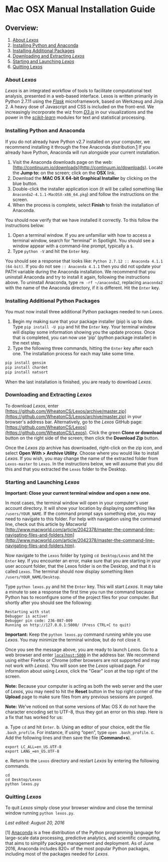 # Mac OSX Manual Installation Guide

## Overview:

1. [About *Lexos*](#about)
2. [Installing Python and Anaconda](#installing-anaconda)
3. [Installing Additional Packages](#installing-packages)
4. [Downloading and Extracting _Lexos_](#downloading-lexos)
5. [Starting and Launching _Lexos_](#starting-lexos)
6. [Quitting Lexos](#quitting-lexos)

### <a name='about-lexos'></a> About _Lexos_
_Lexos_ is an integrated workflow of tools to facilitate computational text analysis, presented in a web-based interface. Lexos is written primarily in Python 2.7.11 using the [*Flask*](http://flask.pocoo.org/) microframework, based on Werkzeug and Jinja 2. A heavy dose of Javascript and CSS is included on the front-end. We increasingly incorporate the wiz from [*D3.js*](http://d3js.org/) in our visualizations and the power in the [*scikit-learn*](http://scikit-learn.org/stable/) modules for text and statistical processing.

### <a name='installing-anaconda'></a>Installing Python and Anaconda
If you do not already have Python v2.7 installed on your computer, we recommend installing it through the free Anaconda distribution.[1](#n1) If you already have Python, Anaconda will run alongside your current installation.

1. Visit the Anaconda downloads page on the web: [http://continuum.io/downloads](http://continuum.io/downloads). Locate the **Jump to:** on the screen; click on the **OSX** link.
2. Download the **MAC OS X 64-bit Graphical Installer** by clicking on the blue button.
3. Double-click the installer application icon (it will be called something like `Anaconda2-4.1.1-MacOSX-x86_64.pkg`) and follow the instructions on the screen.
4. When the process is complete, select **Finish** to finish the installation of Anaconda.

You should now verify that we have installed it correctly. To this follow the instructions below:
1. Open a terminal window. If you are unfamiliar with how to access a terminal window, search for “terminal” in Spotlight. You should see a window appear with a command-line prompt, typically a `$`.
2. Type `python -V` and hit the `Enter` key.

You should see a response that looks like: `Python 2.7.12 :: Anaconda 4.1.1 (64-bit)`. If you do not see `:: Anaconda 4.1.1` then you did not update your PATH variable during the Anaconda installation. We recommend that you uninstall Anaconda and try to install it again, following the instructions above. To uninstall Anaconda, type `rm -rf ~/anaconda2`, replacing `anaconda2` with the name of the Anaconda directory, if it is different. Hit the `Enter` key. 

### <a name='installing-packages'></a> Installing Additional Python Packages
You must now install three additional Python packages needed to run _Lexos_.
1. Begin my making sure that your package installer (pip) is up to date. Type `pip install -U pip` and hit the `Enter` key. Your terminal window will display some information showing you the update process. Once that is completed, you can now use 'pip' (python package installer) in the next step.
2. Type the following three commands, hitting the `Enter` key after each one. The installation process for each may take some time.
```python
pip install gensim
pip install chardet
pip install natsort
```
When the last installation is finished, you are ready to download _Lexos_.

### <a name='downloading-lexos'></a> Downloading and Extracting _Lexos_
To download _Lexos_, enter [https://github.com/WheatonCS/Lexos/archive/master.zip](https://github.com/WheatonCS/Lexos/archive/master.zip) in your browser's address bar. Alternatively, go to the _Lexos_ GitHub page: [https://github.com/WheatonCS/Lexos](https://github.com/WheatonCS/Lexos). Click the green **Clone or download** button on the right side of the screen; then click the **Download Zip** button. 

Once the _Lexos_ zip archive has downloaded, right-click on the zip icon, and select **Open With > Archive Utility**. Choose where you would like to install _Lexos_. If you wish, you may change the name of the extracted folder from `Lexos-master` to `Lexos`. In the instructions below, we will assume that you did this and that you extracted the `Lexos` folder to the Desktop.

### <a name='starting-lexos'></a> Starting and Launching _Lexos_
**Important: Close your current terminal window and open a new one.**

In most cases, the terminal window will open in your computer's user account directory. It will show your location by displaying something like `/users/YOUR_NAME`. If the command prompt says something else, you may need to navigate to this folder. For help with navigation using the command line, check out this article by _Macworld_ [http://www.macworld.com/article/2042378/master-the-command-line-navigating-files-and-folders.htm](http://www.macworld.com/article/2042378/master-the-command-line-navigating-files-and-folders.htm).

Now navigate to the `Lexos` folder by typing `cd Desktop/Lexos` and hit the `Enter` key. If you encounter an error, make sure that you are starting in your user account folder, that the Lexos folder is on the Desktop, and that it is called `Lexos`. The terminal should now display something liken `/users/YOUR_NAME/Desktop`.

Type `python lexos.py` and hit the `Enter` key. This will start _Lexos_. It may take a minute to see a response the first time you run the command because Python has to reconfigure some of the project files for your computer. But shortly after you should see the following:
```
Restarting with stat
Debugger is active!
Debugger pin code: 236-087-009
Running on http://127.0.0.1:5000/ (Press CTRL+C to quit)
```
**Important:** Keep the `python lexos.py` command running while you use _Lexos_. You may minimize the terminal window, but do not close it.

Once you see the message above, you are ready to launch _Lexos_. Go to a web browser and enter [`localhost:5000`](localhost:5000) in the address bar. We recommend using either Firefox or Chrome (other browsers are not supported and may not work with _Lexos_). You will soon see the _Lexos_ upload page. For information about using _Lexos_, click the "Gear" icon at the top right of the screen.

**Note:** Because your computer is acting as both the web server and the user of _Lexos_, you may need to hit the **Reset** button in the top right corner of the **Upload** page to make sure files from any previous sessions are purged.

**Note:** We've noticed on that some versions of Mac OS X do not have the character encoding set to UTF-8, thus they got an error on this step. Here is a fix that has worked for us:

a. Type `cd` and hit `Enter`.
b. Using an editor of your choice, edit the file `.bash_profile`. For instance, if using “open”, type `open .bash_profile`.
c. Add the following lines and then save the file (**Command+s**).
```
export LC_ALL=en_US.UTF-8
export LANG_=en_US.UTF-8
```
e. Return to the `Lexos` directory and restart _Lexos_ by entering the following commands.

```
cd
cd Desktop/Lexos
python lexos.py
```

### <a name='quitting-lexos'></a> Quitting _Lexos_
To quit _Lexos_ simply close your browser window and close the terminal window running `python lexos.py`.

*Last edited: August 20, 2016*

<a name='n1'></a>[1] [Anaconda](https://docs.continuum.io/anaconda/) is a free distribution of the Python programming language for large-scale data processing, predictive analytics, and scientific computing, that aims to simplify package management and deployment. As of June 2016, Anaconda includes 820+ of the most popular Python packages, including most of the packages needed for *Lexos*.